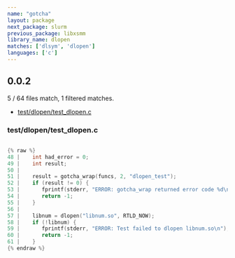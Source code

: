 ```yaml
---
name: "gotcha"
layout: package
next_package: slurm
previous_package: libxsmm
library_name: dlopen
matches: ['dlsym', 'dlopen']
languages: ['c']
---
```

## 0.0.2
5 / 64 files match, 1 filtered matches.

 - [test/dlopen/test_dlopen.c](#testdlopentest_dlopenc)

### test/dlopen/test_dlopen.c

```c

{% raw %}
48 |    int had_error = 0;
49 |    int result;
50 | 
51 |    result = gotcha_wrap(funcs, 2, "dlopen_test");
52 |    if (result != 0) {
53 |       fprintf(stderr, "ERROR: gotcha_wrap returned error code %d\n", result);
54 |       return -1;
55 |    }
56 | 
57 |    libnum = dlopen("libnum.so", RTLD_NOW);
58 |    if (!libnum) {
59 |       fprintf(stderr, "ERROR: Test failed to dlopen libnum.so\n");
60 |       return -1;
61 |    }
{% endraw %}

```